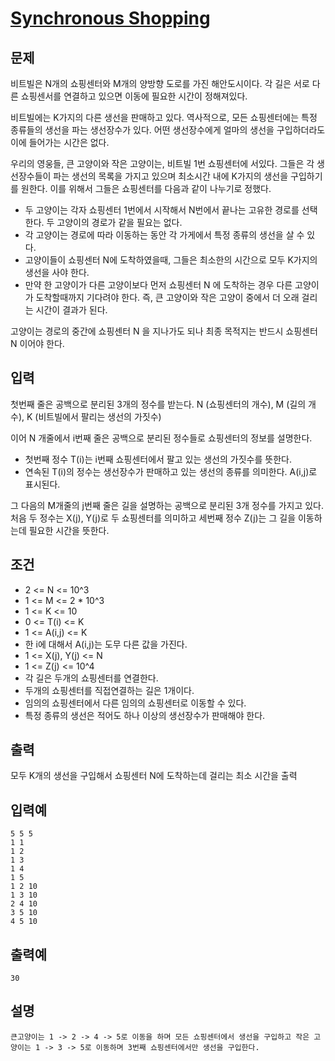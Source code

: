 # [Synchronous Shopping](https://www.hackerrank.com/challenges/synchronous-shopping)

## 문제

비트빌은 N개의 쇼핑센터와 M개의 양방향 도로를 가진 해안도시이다. 각 길은 서로 다른 쇼핑센서를 연결하고 있으면 이동에 필요한 시간이 정해져있다.

비트빌에는 K가지의 다른 생선을 판매하고 있다. 역사적으로, 모든 쇼핑센터에는 특정 종류들의 생선을 파는 생선장수가 있다. 어떤 생선장수에게 얼마의 생선을 구입하더라도 이에 들어가는 시간은 없다.

우리의 영웅들, 큰 고양이와 작은 고양이는, 비트빌 1번 쇼핑센터에 서있다. 그들은 각 생선장수들이 파는 생선의 목록을 가지고 있으며 최소시간 내에 K가지의 생선을 구입하기를 원한다. 이를 위해서 그들은 쇼핑센터를 다음과 같이 나누기로 정했다.

* 두 고양이는 각자 쇼핑센터 1번에서 시작해서 N번에서 끝나는 고유한 경로를 선택한다. 두 고양이의 경로가 같을 필요는 없다.
* 각 고양이는 경로에 따라 이동하는 동안 각 가게에서 특정 종류의 생선을 살 수 있다.
* 고양이들이 쇼핑센터 N에 도착하였을때, 그들은 최소한의 시간으로 모두 K가지의 생선을 사야 한다.
* 만약 한 고양이가 다른 고양이보다 먼저 쇼핑센터 N 에 도착하는 경우 다른 고양이가 도착할때까지 기다려야 한다. 즉, 큰 고양이와 작은 고양이 중에서 더 오래 걸리는 시간이 결과가 된다.

고양이는 경로의 중간에 쇼핑센터 N 을 지나가도 되나 최종 목적지는 반드시 쇼핑센터  N 이어야 한다.

## 입력
첫번째 줄은 공백으로 분리된 3개의 정수를 받는다. N (쇼핑센터의 개수), M (길의 개수), K (비트빌에서 팔리는 생선의 가짓수)

이어 N 개줄에서 i번째 줄은 공백으로 분리된 정수들로 쇼핑센터의 정보를 설명한다.

* 첫번째 정수 T(i)는 i번째 쇼핑센터에서 팔고 있는 생선의 가짓수를 뜻한다.
* 연속된 T(i)의 정수는 생선장수가 판매하고 있는 생선의 종류를 의미한다. A(i,j)로 표시된다.

그 다음의 M개줄의 j번째 줄은 길을 설명하는 공백으로 분리된 3개 정수를 가지고 있다. 처음 두 정수는 X(j), Y(j)로 두 쇼핑센터를 의미하고 세번째 정수 Z(j)는 그 길을 이동하는데 필요한 시간을 뜻한다.

## 조건

* 2 <= N <= 10^3
* 1 <= M <= 2 * 10^3
* 1 <= K <= 10
* 0 <= T(i) <= K
* 1 <= A(i,j) <= K
* 한 i에 대해서 A(i,j)는 도무 다른 값을 가진다.
* 1 <= X(j), Y(j) <= N
* 1 <= Z(j) <= 10^4
* 각 길은 두개의 쇼핑센터를 연결한다.
* 두개의 쇼핑센터를 직접연결하는 길은 1개이다.
* 임의의 쇼핑센터에서 다른 임의의 쇼핑센터로 이동할 수 있다.
* 특정 종류의 생선은 적어도 하나 이상의 생선장수가 판매해야 한다.

## 출력
모두 K개의 생선을 구입해서 쇼핑센터 N에 도착하는데 걸리는 최소 시간을 출력

## 입력예

    5 5 5
    1 1 
    1 2
    1 3
    1 4
    1 5
    1 2 10
    1 3 10
    2 4 10
    3 5 10
    4 5 10

## 출력예

    30

## 설명
    큰고양이는 1 -> 2 -> 4 -> 5로 이동을 하며 모든 쇼핑센터에서 생선을 구입하고 작은 고양이는 1 -> 3 -> 5로 이동하며 3번째 쇼핑센터에서만 생선을 구입한다.
